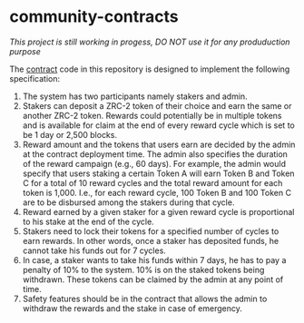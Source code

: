 # community-contracts

*This project is still working in progess, DO NOT use it for any produduction purpose*

The [contract](./staking.scilla) code in this repository is designed to implement the following specification:

1. The system has two participants namely stakers and admin.
2. Stakers can deposit a ZRC-2 token of their choice and earn the same or another ZRC-2 token. Rewards could potentially be in multiple tokens and is available for claim at the end of every reward cycle which is set to be 1 day or 2,500 blocks.
3. Reward amount and the tokens that users earn are decided by the admin at the contract deployment time. The admin also specifies the duration of the reward campaign (e.g., 60 days). For example, the admin would specify that users staking a certain Token A will earn Token B and Token C for a total of 10 reward cycles and the total reward amount for each token is 1,000. I.e., for each reward cycle, 100 Token B and 100 Token C are to be disbursed among the stakers during that cycle.
4. Reward earned by a given staker for a given reward cycle is proportional to his stake at the end of the cycle.
5. Stakers need to lock their tokens for a specified number of cycles to earn rewards. In other words, once a staker has deposited funds, he cannot take his funds out for 7 cycles.
6. In case, a staker wants to take his funds within 7 days, he has to pay a penalty of 10% to the system. 10% is on the staked tokens being withdrawn. These tokens can be claimed by the admin at any point of time.
7. Safety features should be in the contract that allows the admin to withdraw the rewards and the stake in case of emergency.
